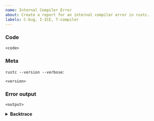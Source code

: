 ```yaml
---
name: Internal Compiler Error
about: Create a report for an internal compiler error in rustc.
labels: C-bug, I-ICE, T-compiler
---
```

<!--
Thank you for finding an Internal Compiler Error! 🧊  If possible, try to provide
a minimal verifiable example. You can read "Rust Bug Minimization Patterns" for
how to create smaller examples.

http://blog.pnkfx.org/blog/2019/11/18/rust-bug-minimization-patterns/

-->

### Code

```
<code>
```


### Meta
<!--
If you're using the stable version of the compiler, you should also check if the
bug also exists in the beta or nightly versions.
-->

`rustc --version --verbose`:
```
<version>
```

### Error output

```
<output>
```

<!--
Include a backtrace in the code block by setting `RUST_BACKTRACE=1` in your
environment. E.g. `RUST_BACKTRACE=1 cargo build`.
-->
<details><summary><strong>Backtrace</strong></summary>
<p>

```
<backtrace>
```

</p>
</details>

